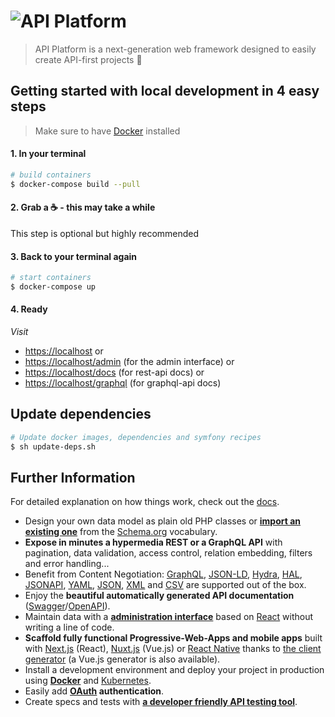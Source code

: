 # <img src="https://api-platform.com/logo-250x250.png" alt="API Platform">  

> API Platform is a next-generation web framework designed to easily create API-first projects 🚀

## Getting started with local development in 4 easy steps
> Make sure to have [Docker](https://www.docker.com) installed 

#### 1. In your terminal
```bash
# build containers
$ docker-compose build --pull
```

#### 2. Grab a ☕️ - this may take a while
This step is optional but highly recommended 

#### 3. Back to your terminal again
```bash
# start containers
$ docker-compose up
```

#### 4. Ready
*Visit*
* [https://localhost](https://localhost) or
* [https://localhost/admin](https://localhost/admin) (for the admin interface) or
* [https://localhost/docs](https://localhost/docs) (for rest-api docs) or
* [https://localhost/graphql](https://localhost/graphql) (for graphql-api docs)

## Update dependencies
```bash
# Update docker images, dependencies and symfony recipes
$ sh update-deps.sh
```

## Further Information
For detailed explanation on how things work, check out the [docs](https://api-platform.com/docs).

* Design your own data model as plain old PHP classes or [**import an existing one**](https://api-platform.com/docs/schema-generator)
  from the [Schema.org](https://schema.org/) vocabulary.
* **Expose in minutes a hypermedia REST or a GraphQL API** with pagination, data validation, access control, relation embedding,
  filters and error handling...
* Benefit from Content Negotiation: [GraphQL](https://graphql.org), [JSON-LD](https://json-ld.org), [Hydra](https://hydra-cg.com),
  [HAL](https://github.com/mikekelly/hal_specification/blob/master/hal_specification.md), [JSONAPI](https://jsonapi.org/), [YAML](https://yaml.org/), [JSON](https://www.json.org/), [XML](https://www.w3.org/XML/) and [CSV](https://www.ietf.org/rfc/rfc4180.txt) are supported out of the box.
* Enjoy the **beautiful automatically generated API documentation** ([Swagger](https://swagger.io/)/[OpenAPI](https://www.openapis.org/)).
* Maintain data with a [**administration interface**](https://api-platform.com/docs/admin) based on [React](https://reactjs.org/)
  without writing a line of code.
* **Scaffold fully functional Progressive-Web-Apps and mobile apps** built with [Next.js](https://api-platform.com/docs/client-generator/nextjs/) (React),
[Nuxt.js](https://api-platform.com/docs/client-generator/nuxtjs/) (Vue.js) or [React Native](https://api-platform.com/docs/client-generator/react-native/)
thanks to [the client generator](https://api-platform.com/docs/client-generator/) (a Vue.js generator is also available).
* Install a development environment and deploy your project in production using **[Docker](https://api-platform.com/docs/distribution)**
and [Kubernetes](https://api-platform.com/docs/deployment/kubernetes).
* Easily add **[OAuth](https://oauth.net/) authentication**.
* Create specs and tests with **[a developer friendly API testing tool](https://api-platform.com/docs/distribution/testing/)**.

